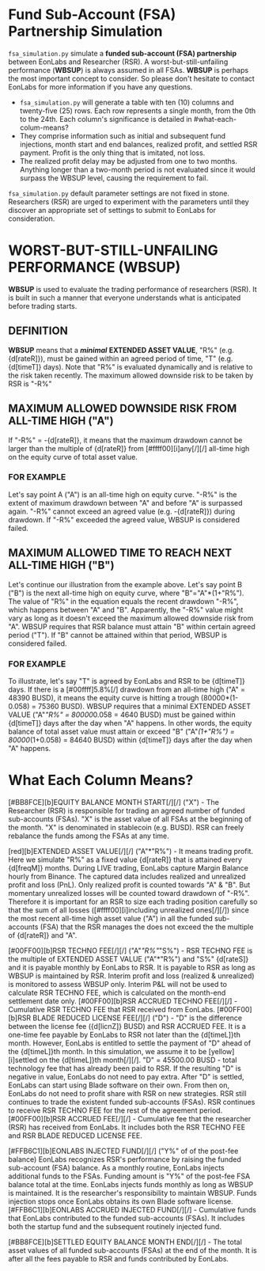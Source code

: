 
# Fund Sub-Account (FSA) Partnership Simulation

`fsa_simulation.py` simulate a **funded sub-account (FSA) partnership** between EonLabs and Researcher (RSR). A worst-but-still-unfailing performance (**WBSUP**) is always assumed in all FSAs. **WBSUP** is perhaps the most important concept to consider. So please don't hesitate to contact EonLabs for more information if you have any questions.

- `fsa_simulation.py` will generate a table with ten (10) columns and twenty-five (25) rows. Each row represents a single month, from the 0th to the 24th. Each column's significance is detailed in #what-each-colum-means?
- They comprise information such as initial and subsequent fund injections, month start and end balances, realized profit, and settled RSR payment. Profit is the only thing that is imitated, not loss.
- The realized profit delay may be adjusted from one to two months. Anything longer than a two-month period is not evaluated since it would surpass the WBSUP level, causing the requirement to fail.

`fsa_simulation.py` default parameter settings are not fixed in stone. Researchers (RSR) are urged to experiment with the parameters until they discover an appropriate set of settings to submit to EonLabs for consideration.

# WORST-BUT-STILL-UNFAILING PERFORMANCE (WBSUP)

**WBSUP** is used to evaluate the trading performance of researchers (RSR). It is built in such a manner that everyone understands what is anticipated before trading starts.

## DEFINITION

**WBSUP** means that a _**minimal**_ **EXTENDED ASSET VALUE**, "R%" (e.g. {d[rateR]}), must be gained within an agreed period of time, "T" (e.g. {d[timeT]} days). Note that "R%" is evaluated dynamically and is relative to the risk taken recently. The maximum allowed downside risk to be taken by RSR is "-R%"

## MAXIMUM ALLOWED DOWNSIDE RISK FROM ALL-TIME HIGH ("A")

If "-R%" = -{d[rateR]}, it means that the maximum drawdown cannot be larger than the multiple of {d[rateR]} from [#ffff00][i]any[/][/] all-time high on the equity curve of total asset value.

### FOR EXAMPLE

Let's say point A ("A") is an all-time high on equity curve. "-R%" is the extent of maximum drawdown between "A" and before "A" is surpassed again. "-R%" cannot exceed an agreed value (e.g. -{d[rateR]}) during drawdown. If "-R%" exceeded the agreed value, WBSUP is considered failed.

## MAXIMUM ALLOWED TIME TO REACH NEXT ALL-TIME HIGH ("B")

Let's continue our illustration from the example above. Let's say point B ("B") is the next all-time high on equity curve, where "B"="A"*(1+"R%"). The value of "R%" in the equation equals the recent drawdown "-R%", which happens between "A" and "B". Apparently, the "-R%" value might vary as long as it doesn't exceed the maximum allowed downside risk from "A". WBSUP requires that RSR balance must attain "B" within certain agreed period ("T"). If "B" cannot be attained within that period, WBSUP is considered failed.

### FOR EXAMPLE

To illustrate, let's say "T" is agreed by EonLabs and RSR to be {d[timeT]} days. If there is a [#00ffff]5.8%[/] drawdown from an all-time high ("A" = 48390 BUSD), it means the equity curve is hitting a trough (80000*(1-0.058) = 75360 BUSD).
WBSUP requires that a minimal EXTENDED ASSET VALUE ("A"*"R%" = 80000*0.058 = 4640 BUSD) must be gained within {d[timeT]} days after the day when "A" happens. In other words, the equity balance of total asset value must attain or exceed "B" ("A"*(1+"R%") = 80000*(1+0.058) = 84640 BUSD) within {d[timeT]} days after the day when "A" happens.

# What Each Column Means?

[#BB8FCE][b]EQUITY BALANCE MONTH START[/][/] ("X") - The Researcher (RSR) is responsible for trading an agreed number of funded sub-accounts (FSAs). "X" is the asset value of all FSAs at the beginning of the month. "X" is denominated in stablecoin (e.g. BUSD). RSR can freely rebalance the funds among the FSAs at any time.

[red][b]EXTENDED ASSET VALUE[/][/] ("A"*"R%") - It means trading profit. Here we simulate "R%" as a fixed value {d[rateR]} that is attained every {d[freqM]} months. During LIVE trading, EonLabs capture Margin Balance hourly from Binance. The captured data includes realized and unrealized profit and loss (PnL). Only realized profit is counted towards "A" & "B". But momentary unrealized losses will be counted toward drawdown of "-R%". Therefore it is important for an RSR to size each trading position carefully so that the sum of all losses ([#ffff00][i]including unrealized ones[/][/]) since the most recent all-time high asset value ("A") in all the funded sub-accounts (FSA) that the RSR manages the does not exceed the the multiple of {d[rateR]} and "A".

[#00FF00][b]RSR TECHNO FEE[/][/] ("A"*"R%"*"S%") - RSR TECHNO FEE is the multiple of EXTENDED ASSET VALUE ("A"*"R%") and "S%" {d[rateS]} and it is payable monthly by EonLabs to RSR. It is payable to RSR as long as WBSUP is maintained by RSR. Interim profit and loss (realized & unrealized) is monitored to assess WBSUP only. Interim P&L will not be used to calculate RSR TECHNO FEE, which is calculated on the month-end settlement date only.
[#00FF00][b]RSR ACCRUED TECHNO FEE[/][/] - Cumulative RSR TECHNO FEE that RSR received from EonLabs.
[#00FF00][b]RSR BLADE REDUCED LICENSE FEE[/][/] ("D") - "D" is the difference between the license fee ({d[licnZ]} BUSD) and RSR ACCRUED FEE. It is a one-time fee payable by EonLabs to RSR not later than the {d[timeL]}th month. However, EonLabs is entitled to settle the payment of "D" ahead of the {d[timeL]}th month. In this simulation, we assume it to be [yellow][i]settled on the {d[timeL]}th month[/][/]. "D" = 45500.00 BUSD - total technology fee that has already been paid to RSR. If the resulting "D" is negative in value, EonLabs do not need to pay extra. After "D" is settled, EonLabs can start using Blade software on their own. From then on, EonLabs do not need to profit share with RSR on new strategies. RSR still continues to trade the existent funded sub-accounts (FSAs). RSR continues to receive RSR TECHNO FEE for the rest of the agreement period.
[#00FF00][b]RSR ACCRUED FEE[/][/] - Cumulative fee that the researcher (RSR) has received from EonLabs. It includes both the RSR TECHNO FEE and RSR BLADE REDUCED LICENSE FEE.

[#FFB6C1][b]EONLABS INJECTED FUND[/][/] ("Y%" of of the post-fee balance)
EonLabs recognizes RSR's performance by raising the funded sub-account (FSA) balance. As a monthly routine, EonLabs injects additional funds to the FSAs. Funding amount is "Y%" of the post-fee FSA balance total at the time. EonLabs injects funds monthly as long as WBSUP is maintained. It is the researcher's responsibility to maintain WBSUP. Funds injection stops once EonLabs obtains its own Blade software license.
[#FFB6C1][b]EONLABS ACCRUED INJECTED FUND[/][/] - Cumulative funds that EonLabs contributed to the funded sub-accounts (FSAs). It includes both the startup fund and the subsequent routinely injected fund.

[#BB8FCE][b]SETTLED EQUITY BALANCE MONTH END[/][/] - The total asset values of all funded sub-accounts (FSAs) at the end of the month. It is after all the fees payable to RSR and funds contributed by EonLabs.